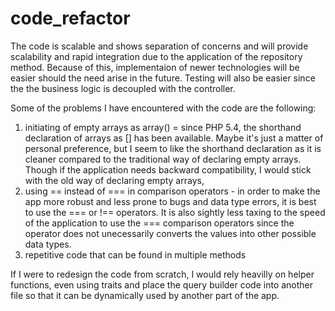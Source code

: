# code_refactor

The code is scalable and shows separation of concerns and will provide scalability and rapid integration due to the application of the repository method. Because of this, 
implementaion of newer technologies will be easier should the need arise in the future. Testing will also be easier since the the business logic is decoupled with the controller.

Some of the problems I have encountered with the code are the following:
  1. initiating of empty arrays as array() = since PHP 5.4, the shorthand declaration of arrays as [] has been available. Maybe it's just a matter of personal preference,
      but I seem to like the shorthand declaration as it is cleaner compared to the traditional way of declaring empty arrays. Though if the application needs backward compatibility,
      I would stick with the old way of declaring empty arrays,
  2. using == instead of === in comparison operators - in order to make the app more robust and less prone to bugs and data type errors, it is best to use the === or !== operators.
     It is also sightly less taxing to the speed of the application to use the === comparison operators since the operator does not unecessarily converts the values into other possible
     data types.
  3. repetitive code that can be found in multiple methods
  
  If I were to redesign the code from scratch, I would rely heavilly on helper functions, even using traits and place the query builder code into another file so that it can be dynamically
  used by another part of the app.
